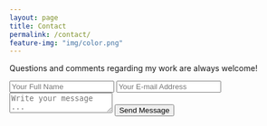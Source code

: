 ```yaml
---
layout: page
title: Contact
permalink: /contact/
feature-img: "img/color.png"
---
```


Questions and comments regarding my work are always welcome!

<form action="3342d3f9b8f1fcb5476b819d8731b549" method="post">
  <!-- the redirect_to is optional, the form will redirect to the referrer on submission -->
  <input type='hidden' name='redirect_to' value='http://kplpf.xyz/thank-you' />
  <input type='text' name='name' placeholder='Your Full Name' />
  <input type='email' name='email' placeholder='Your E-mail Address' />
  <textarea name='message' placeholder='Write your message ...'></textarea>
  <input type='submit' value='Send Message' />
</form>